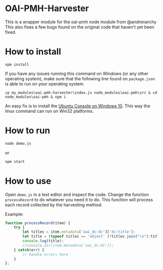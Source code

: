 # OAI-PMH-Harvester

This is a wrapper module for the oai-pmh node module from @andrenarchy
This also fixes a few bugs found on the original code that haven't yet been fixed.

# How to install

```
npm install
```
If you have any issues running this command on Windows (or any other operating system), make sure that the following line found on ```package.json``` is able to run on your operating system.

```
cp my_modules\oai-pmh-harvester\index.js node_modules\oai-pmh\src & cd node_modules\oai-pmh & npm i

```

An easy fix is to install the [Ubuntu Console on Windows 10](https://www.howtogeek.com/249966/how-to-install-and-use-the-linux-bash-shell-on-windows-10/). This way the linux command can run on Win32 platforms.


# How to run

```bash
node demo.js
```

or

```bash
npm start
```

# How to use

Open ```demo.js``` in a text editor and inspect the code. Change the function ```processRecord``` to do whatever you need it to do.
This function will process each record collected by the harvesting method.

Example:

```javascript
function processRecord(item) {
    try {
        let titles = item.metadata['oai_dc:dc']['dc:title'];
        let title = (typeof titles == 'object' )?titles.join("\n"):titles;
        console.log(title);
        //console.dir(item.metadata['oai_dc:dc']);
    } catch(err) {
        // handle errors here
    }
};
```
